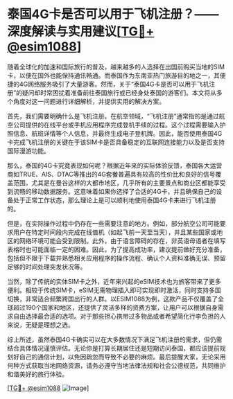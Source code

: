 # 泰国4G卡是否可以用于飞机注册？——深度解读与实用建议[[TG💪+ @esim1088](https://t.me/s/esim1088)]

随着全球化的加速和国际旅行的普及，越来越多的人选择在出国前购买当地的SIM卡，以便在国外也能保持通讯畅通。而泰国作为东南亚热门旅游目的地之一，其便捷的4G网络服务吸引了大量游客。然而，关于“泰国4G卡是否可以用于飞机注册”的疑问却时常困扰着准备前往泰国旅行或已经身处泰国的游客们。本文将从多个角度对这一问题进行详细解析，并提供实用的解决方案。

首先，我们需要明确什么是飞机注册。在航空领域，“飞机注册”通常指的是通过航空公司提供的在线平台或手机应用程序完成登机手续的过程。这个过程需要输入护照信息、航班详情等个人信息，并最终生成电子登机牌。因此，能否使用泰国4G卡完成飞机注册的关键在于该SIM卡是否具备稳定的互联网连接能力以及是否支持国际漫游功能。

那么，泰国的4G卡究竟表现如何呢？根据近年来的实际体验反馈，泰国各大运营商如TRUE、AIS、DTAC等推出的4G套餐普遍具有较高的性价比和良好的信号覆盖范围。尤其是在曼谷这样的大都市地区，几乎所有的主要景点和商业区都能享受到流畅的移动数据服务。这意味着如果你选择了合适的4G卡，并且确保自己的设备处于正常工作状态，那么理论上是可以顺利地使用泰国4G卡来进行飞机注册的。

但是，在实际操作过程中仍存在一些需要注意的地方。例如，部分航空公司可能要求用户在特定时间段内完成在线值机（如起飞前一天至当天），并且某些国家或地区的网络环境可能会受到限制。此外，由于语言障碍的存在，非英语母语者在填写表格时也可能面临一定的困难。因此，为了提高成功率，建议提前做好充分准备，包括但不限于下载并熟悉相关应用程序的操作流程、确认个人资料准确无误、预留足够的时间处理突发状况等。

当然，除了传统的实体SIM卡之外，近年来兴起的eSIM技术也为旅客带来了更多便利。相较于传统SIM卡，eSIM无需物理插入即可实现即时激活，同时支持多国切换，非常适合频繁跨国出行的人群。以ESIM1088为例，这款产品不仅覆盖了全球超过190个国家和地区，还提供了灵活多样的资费方案，让用户可以根据自身需求自由选择最合适的选项。对于那些担心携带过多物品或者希望简化行李负担的人来说，无疑是理想之选。

综上所述，虽然泰国4G卡确实可以在大多数情况下满足飞机注册的需求，但仍需结合具体情况谨慎评估。无论你是打算长期居住还是短期访问泰国，都应该提前规划好自己的通信计划，以免因疏忽而导致不必要的麻烦。最后提醒大家，无论采用何种方式获取当地网络资源，请务必遵守当地法律法规和社会公德规范，共同维护和谐美好的旅行体验。

[[TG💪+ @esim1088](https://t.me/s/esim1088) ![Image](https://i.postimg.cc/4NQfJmqS/Snipaste-2025-05-13-00-14-12.png)]